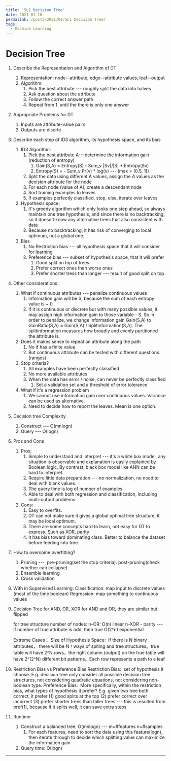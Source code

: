 ```yaml
---
title: 'SL1 Decision Tree'
date: 2021-01-16
permalink: /posts/2021/01/SL1 Decision Tree/
tags:
  - Machine Learning
---
```




Decision Tree
======

1. Describe the Representation and Algorithm of DT
	1. Representation: node--attribute, edge--attribute values, leaf--output
	2. Algorithm: 
		1. Pick the best attribute --- roughly split the data into halves
		2. Ask question about the attribute
		3. Follow the correct answer path
		4. Repeat from 1. until the there is only one answer
2. Appropriate Problems for DT
	1. Inputs are attribute-value pairs
	2. Outputs are discrte
3. Describe each step of ID3 algorithm, its hypothesis space, and its bias
	1. ID3 Algorithm:
		1. Pick the best attribute A---determine the information gain (reduction of entropy) 
			1. Gain(S,A) = Entropy(S) - Sum_v |Sv|/|S| * Entropy(Sv)
			2. Entropy(S) = - Sum_v Pr(v) * log(v) --- (max = (0.5, 1))
		2. Split the data using different A values, assign the A values as the decision attribute for the node
		3. For each node (value of A), create a descendant node
		4. Sort training examples to leaves
		5. If examples perfectly classified, stop, else, iterate over leaves
	2. Hypothesis space:
		1. It's greedy algorithm which only looks one step ahead, so always maintain one tree hypothesis, and since there is no backtracking, so it doesn't know any alternative trees that also consistent with data
		2. Because no backtracking, it has risk of converging to local optimum, not a global one.
	3. Bias
		1. No Restriction bias --- all hypothesis space that it will consider for learning
		2. Preference bias --- subset of hypothesis space, that it will prefer
			1. Good split on top of trees
			2. Prefer correct ones than worse ones
			3. Prefer shorter tress than longer --- result of good split on top
4. Other considerations
	1. What if continuous attributes --- penalize continuous values
		1. Information gain will be S, because the sum of each entropy value is ~ 0
		2. If it is continuous or discrete but with many possible values, it may assign high information gain to those variable - S. So in order to penalize, we change information gain Gain(S,A) to GainRatio(S,A) = Gain(S,A) / SplitInformation(S,A). The splitinformation measures how broadly and evenly partitioned the attribute is.
	2. Does it makes sense to repeat an attribute along the path
		1. No if has a finite value
		2. But continuous attribute can be tested with different questions (ranges)
	3. Stop criteria?
		1. All examples have been perfectly classified
		2. No more available attributes
		3. When the data has error / noise, can never be perfectly classified
			1. Set a validation set and a threshold of error tolerance
	4. What if it's a regression problem
		1. We cannot use information gain over continuous values. Variance can be used as alternative.
		2. Need to decide how to report the leaves. Mean is one option.
5. Decision tree Complexity
	1. Construct --- O(mnlogn)
	2. Query --- O(logn)
6. Pros and Cons
	1. Pros:
		1. Simple to understand and interpret --- it's a white box model, any situation is observable and explanation is easily explained by Boolean logic. By contrast, black box model like ANN can be hard to interpret.
		2. Require little data preparation --- no normalization, no need to deal with blank values.
		3. The query time is log of number of examples
		4. Able to deal with both regression and classification, including multi-output problems.
	2. Cons:
		1. Easy to overfits. 
		2. DT can not make sure it gives a global optimal tree structure, it may be local optimum. 
		3. There are some concepts hard to learn, not easy for DT to express. Such as XOR, parity
		4. It has bias toward dominating class. Better to balance the dataset before feeding into tree.
7. How to overcome overfitting?
	1. Pruning ---  pre-pruning(set the stop criteria). post-pruning(check whether can collapse)
	2. Ensemble learning
	3. Cross validation



8. With in Supervised Learning:
	Classification: map input to discrete values (most of the time boolean)
	Regression: map something to continuous values

9. Decision Tree for AND, OR, XOR
	for AND and OR, they are similar but flipped

	for tree structure number of nodes:
	n-OR: O(n) linear
	n-XOR - parity --- if number of true attribute is odd, then true
	O(2^n) exponential 

	Extreme Cases：
	Size of Hypothesis Space: 
	If there is N binary attributes， there will be N！ways of spiting and tree structures。true table will have 2^N rows，the right column (output) on the true table will have 2^(2^N) different bit patterns。Each row represents a path to a leaf


10. Restriction Bias vs Preference Bias
	Restriction Bias:  set of hypothesis it choose. E.g. decision tree only consider all possible decision tree structures, not considering quadratic equations, not considering non-boolean type.
	Preference Bias:  More specifically, within the restriction bias, what types of hypothesis it prefer? E.g. given two tree both correct, it prefer (1) good splits at the top (2) prefer correct over incorrect (3) prefer shorter trees than taller trees --- this is resulted from pref(1), because if it splits well, it can save extra steps


11. Runtime
	1. Construct a balanced tree: O(m*n*logn) --- m=#features n=#samples
		1. For each features, need to sort the data using this feature(logn), then iterate through to decide which splitting value can maximize the information gain
	2. Query time: O(logn)

------
